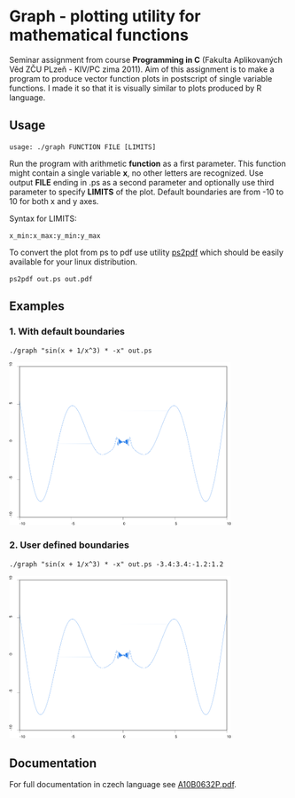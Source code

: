 # Graph - plotting utility for mathematical functions

Seminar assignment from course **Programming in C** (Fakulta Aplikovaných Věd ZČU
PLzeň - KIV/PC zima 2011). Aim of this assignment is to make a program to
produce vector function plots in postscript of single variable functions.  I
made it so that it is visually similar to plots produced by R language.

## Usage
```
usage: ./graph FUNCTION FILE [LIMITS]
```

Run the program with arithmetic **function** as a first parameter. This function
might contain a single variable **x**, no other letters are recognized. Use
output **FILE** ending in .ps as a second parameter and optionally use third
parameter to specify **LIMITS** of the plot. Default boundaries are from -10 to
10 for both x and y axes.

Syntax for LIMITS:
```
x_min:x_max:y_min:y_max
```

To convert the plot from ps to pdf use utility
[ps2pdf](https://www.ps2pdf.com/) which should be easily available for your
linux distribution.

```
ps2pdf out.ps out.pdf
```


## Examples

### 1. With default boundaries
```
./graph "sin(x + 1/x^3) * -x" out.ps
```

<a href="pics/ex1.png"><img src="pics/ex1.png" alt="sin(x + 1/x^3) * -x with x in range -10 to 10" width="400px"></a>

### 2. User defined boundaries
```
./graph "sin(x + 1/x^3) * -x" out.ps -3.4:3.4:-1.2:1.2
```

<a href="pics/ex1.png"><img src="pics/ex1.png" alt="sin(x + 1/x^3) * -x with x in range -3.4 to 3.4" width="400px"></a>


## Documentation
For full documentation in czech language see [A10B0632P.pdf](doc/A10B0632P.pdf).

